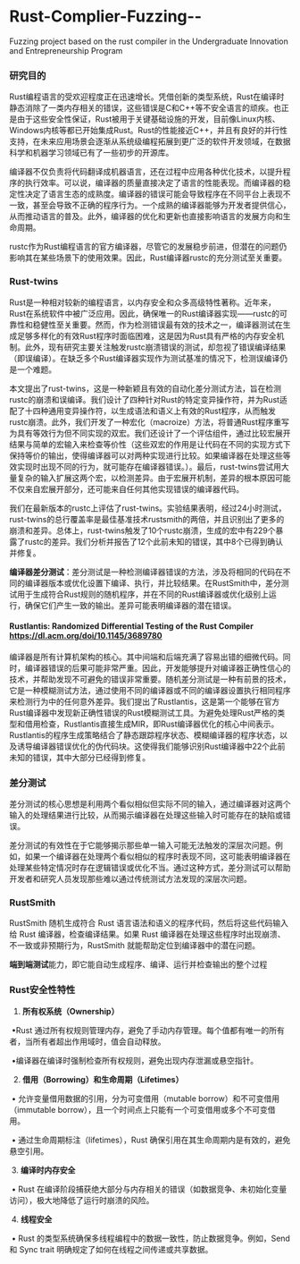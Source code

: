 # Rust-Complier-Fuzzing--
Fuzzing project based on the rust compiler in the Undergraduate Innovation and Entrepreneurship Program
### 研究目的

Rust编程语言的受欢迎程度正在迅速增长。凭借创新的类型系统，Rust在编译时静态消除了一类内存相关的错误，这些错误是C和C++等不安全语言的顽疾。也正是由于这些安全性保证，Rust被用于关键基础设施的开发，目前像Linux内核、Windows内核等都已开始集成Rust。Rust的性能接近C++，并且有良好的并行性支持，在未来应用场景会逐渐从系统级编程拓展到更广泛的软件开发领域，在数据科学和机器学习领域已有了一些初步的开源库。

编译器不仅负责将代码翻译成机器语言，还在过程中应用各种优化技术，以提升程序的执行效率。可以说，编译器的质量直接决定了语言的性能表现。而编译器的稳定性决定了语言生态的成熟度。编译器的错误可能会导致程序在不同平台上表现不一致，甚至会导致不正确的程序行为。一个成熟的编译器能够为开发者提供信心，从而推动语言的普及。此外，编译器的优化和更新也直接影响语言的发展方向和生命周期。

rustc作为Rust编程语言的官方编译器，尽管它的发展稳步前进，但潜在的问题仍影响其在某些场景下的使用效果。因此，Rust编译器rustc的充分测试至关重要。



### Rust-twins

Rust是一种相对较新的编程语言，以内存安全和众多高级特性著称。近年来，Rust在系统软件中被广泛应用。因此，确保唯一的Rust编译器实现——rustc的可靠性和稳健性至关重要。然而，作为检测错误最有效的技术之一，编译器测试在生成足够多样化的有效Rust程序时面临困难，这是因为Rust具有严格的内存安全机制。此外，现有研究主要关注触发rustc崩溃错误的测试，却忽视了错误编译结果（即误编译）。在缺乏多个Rust编译器实现作为测试基准的情况下，检测误编译仍是一个难题。

本文提出了rust-twins，这是一种新颖且有效的自动化差分测试方法，旨在检测rustc的崩溃和误编译。我们设计了四种针对Rust的特定变异操作符，并为Rust适配了十四种通用变异操作符，以生成语法和语义上有效的Rust程序，从而触发rustc崩溃。此外，我们开发了一种宏化（macroize）方法，将普通Rust程序重写为具有等效行为但不同实现的双宏。我们还设计了一个评估组件，通过比较宏展开结果与简单的宏输入来检查等价性（这些双宏的作用是让代码在不同的实现方式下保持等价的输出，使得编译器可以对两种实现进行比较。如果编译器在处理这些等效实现时出现不同的行为，就可能存在编译器错误。）。最后，rust-twins尝试用大量复杂的输入扩展这两个宏，以检测差异。由于宏展开机制，差异的根本原因可能不仅来自宏展开部分，还可能来自任何其他实现错误的编译器代码。

我们在最新版本的rustc上评估了rust-twins。实验结果表明，经过24小时测试，rust-twins的总行覆盖率是最佳基准技术rustsmith的两倍，并且识别出了更多的崩溃和差异。总体上，rust-twins触发了10个rustc崩溃，生成的宏中有229个暴露了rustc的差异。我们分析并报告了12个此前未知的错误，其中8个已得到确认并修复。



**编译器差分测试**：差分测试是一种检测编译器错误的方法，涉及将相同的代码在不同的编译器版本或优化设置下编译、执行，并比较结果。在RustSmith中，差分测试用于生成符合Rust规则的随机程序，并在不同的Rust编译器或优化级别上运行，确保它们产生一致的输出。差异可能表明编译器的潜在错误。



#### Rustlantis: Randomized Differential Testing of the Rust Compiler https://dl.acm.org/doi/10.1145/3689780

编译器是所有计算机架构的核心。其中间端和后端充满了容易出错的细微代码。同时，编译器错误的后果可能非常严重。因此，开发能够提升对编译器正确性信心的技术，并帮助发现不可避免的错误非常重要。随机差分测试是一种有前景的技术，它是一种模糊测试方法，通过使用不同的编译器或不同的编译器设置执行相同程序来检测行为中的任何意外差异。我们提出了Rustlantis，这是第一个能够在官方Rust编译器中发现新正确性错误的Rust模糊测试工具。为避免处理Rust严格的类型和借用检查，Rustlantis直接生成MIR，即Rust编译器优化的核心中间表示。Rustlantis的程序生成策略结合了静态跟踪程序状态、模糊编译器的程序状态，以及诱导编译器错误优化的伪代码块。这使得我们能够识别Rust编译器中22个此前未知的错误，其中大部分已经得到修复。

### 差分测试

差分测试的核心思想是利用两个看似相似但实际不同的输入，通过编译器对这两个输入的处理结果进行比较，从而揭示编译器在处理这些输入时可能存在的缺陷或错误。

差分测试的有效性在于它能够揭示那些单一输入可能无法触发的深层次问题。例如，如果一个编译器在处理两个看似相似的程序时表现不同，这可能表明编译器在处理某些特定情况时存在逻辑错误或优化不当。通过这种方式，差分测试可以帮助开发者和研究人员发现那些难以通过传统测试方法发现的深层次问题。

### RustSmith

RustSmith 随机生成符合 Rust 语言语法和语义的程序代码，然后将这些代码输入给 Rust 编译器，检查编译结果。如果 Rust 编译器在处理这些程序时出现崩溃、不一致或非预期行为，RustSmith 就能帮助定位到编译器中的潜在问题。

**端到端测试**能力，即它能自动生成程序、编译、运行并检查输出的整个过程





### Rust安全性特性

1. **所有权系统（Ownership）**

​	•Rust 通过所有权规则管理内存，避免了手动内存管理。每个值都有唯一的所有者，当所有者超出作用域时，值会自动释放。

​	•编译器在编译时强制检查所有权规则，避免出现内存泄漏或悬空指针。

2. **借用（Borrowing）和生命周期（Lifetimes）**

​	•	允许变量借用数据的引用，分为可变借用（mutable borrow）和不可变借用（immutable borrow），且一个时间点上只能有一个可变借用或多个不可变借用。

​	•	通过生命周期标注（lifetimes），Rust 确保引用在其生命周期内是有效的，避免悬空引用。

​	3.	**编译时内存安全**

​	•	Rust 在编译阶段捕获绝大部分与内存相关的错误（如数据竞争、未初始化变量访问），极大地降低了运行时崩溃的风险。

​	4.	**线程安全**

​	•	Rust 的类型系统确保多线程编程中的数据一致性，防止数据竞争。例如，Send 和 Sync trait 明确规定了如何在线程之间传递或共享数据。
